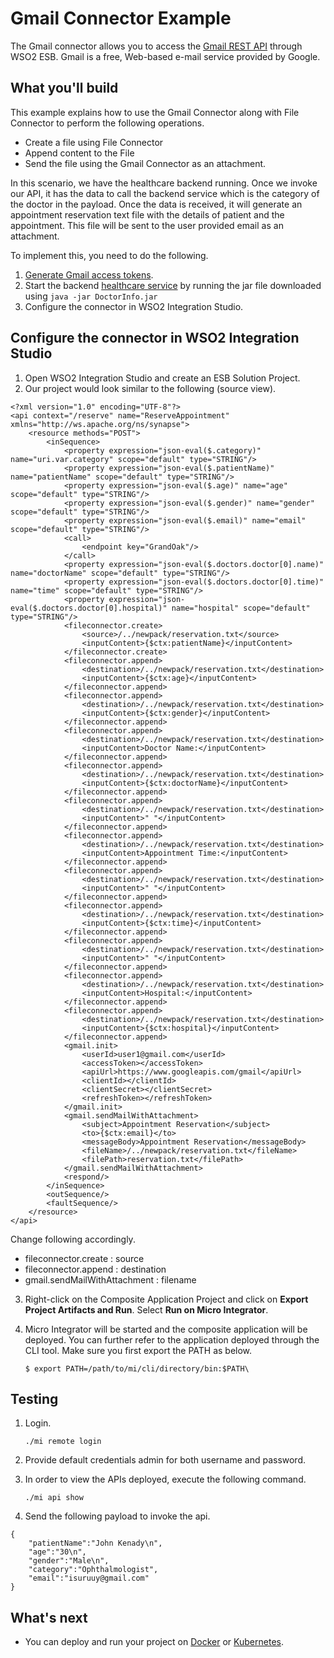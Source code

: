# Gmail Connector Example

The Gmail connector allows you to access the [Gmail REST API](https://developers.google.com/gmail/api/v1/reference/) through WSO2 ESB. Gmail is a free, Web-based e-mail service provided by Google.

## What you'll build

This example explains how to use the Gmail Connector along with File Connector to perform the following operations. 

* Create a file using File Connector
* Append content to the File
* Send the file using the Gmail Connector as an attachment. 

In this scenario, we have the healthcare backend running. Once we invoke our API, it has the data to call the backend service which is the category of the doctor in the payload. Once the data is received, it will generate an appointment reservation text file with the details of patient and the appointment. This file will be sent to the user provided email as an attachment. 


To implement this, you need to do the following.

1. [Generate Gmail access tokens](https://docs.wso2.com/display/ESBCONNECTORS/Configuring+Gmail+Operations).
2. Start the backend [healthcare service](https://github.com/wso2/docs-ei/blob/7.0.0/en/micro-integrator/docs/assets/attach/quick-start-guide/MI_QSG_HOME.zip) by running the jar file downloaded using `java -jar DoctorInfo.jar`
3. Configure the connector in WSO2 Integration Studio.

## Configure the connector in WSO2 Integration Studio

1. Open WSO2 Integration Studio and create an ESB Solution Project.
2. Our project would look similar to the following (source view).

```
<?xml version="1.0" encoding="UTF-8"?>
<api context="/reserve" name="ReserveAppointment" xmlns="http://ws.apache.org/ns/synapse">
    <resource methods="POST">
        <inSequence>
            <property expression="json-eval($.category)" name="uri.var.category" scope="default" type="STRING"/>
            <property expression="json-eval($.patientName)" name="patientName" scope="default" type="STRING"/>
            <property expression="json-eval($.age)" name="age" scope="default" type="STRING"/>
            <property expression="json-eval($.gender)" name="gender" scope="default" type="STRING"/>
            <property expression="json-eval($.email)" name="email" scope="default" type="STRING"/>
            <call>
                <endpoint key="GrandOak"/>
            </call>
            <property expression="json-eval($.doctors.doctor[0].name)" name="doctorName" scope="default" type="STRING"/>
            <property expression="json-eval($.doctors.doctor[0].time)" name="time" scope="default" type="STRING"/>
            <property expression="json-eval($.doctors.doctor[0].hospital)" name="hospital" scope="default" type="STRING"/>
            <fileconnector.create>
                <source>/../newpack/reservation.txt</source>
                <inputContent>{$ctx:patientName}</inputContent>
            </fileconnector.create>
            <fileconnector.append>
                <destination>/../newpack/reservation.txt</destination>
                <inputContent>{$ctx:age}</inputContent>
            </fileconnector.append>
            <fileconnector.append>
                <destination>/../newpack/reservation.txt</destination>
                <inputContent>{$ctx:gender}</inputContent>
            </fileconnector.append>
            <fileconnector.append>
                <destination>/../newpack/reservation.txt</destination>
                <inputContent>Doctor Name:</inputContent>
            </fileconnector.append>
            <fileconnector.append>
                <destination>/../newpack/reservation.txt</destination>
                <inputContent>{$ctx:doctorName}</inputContent>
            </fileconnector.append>
            <fileconnector.append>
                <destination>/../newpack/reservation.txt</destination>
                <inputContent>" "</inputContent>
            </fileconnector.append>
            <fileconnector.append>
                <destination>/../newpack/reservation.txt</destination>
                <inputContent>Appointment Time:</inputContent>
            </fileconnector.append>
            <fileconnector.append>
                <destination>/../newpack/reservation.txt</destination>
                <inputContent>" "</inputContent>
            </fileconnector.append>
            <fileconnector.append>
                <destination>/../newpack/reservation.txt</destination>
                <inputContent>{$ctx:time}</inputContent>
            </fileconnector.append>
            <fileconnector.append>
                <destination>/../newpack/reservation.txt</destination>
                <inputContent>" "</inputContent>
            </fileconnector.append>
            <fileconnector.append>
                <destination>/../newpack/reservation.txt</destination>
                <inputContent>Hospital:</inputContent>
            </fileconnector.append>
            <fileconnector.append>
                <destination>/../newpack/reservation.txt</destination>
                <inputContent>{$ctx:hospital}</inputContent>
            </fileconnector.append>
            <gmail.init>
                <userId>user1@gmail.com</userId>
                <accessToken></accessToken>
                <apiUrl>https://www.googleapis.com/gmail</apiUrl>
                <clientId></clientId>
                <clientSecret></clientSecret>
                <refreshToken></refreshToken>
            </gmail.init>
            <gmail.sendMailWithAttachment>
                <subject>Appointment Reservation</subject>
                <to>{$ctx:email}</to>
                <messageBody>Appointment Reservation</messageBody>
                <fileName>/../newpack/reservation.txt</fileName>
                <filePath>reservation.txt</filePath>
            </gmail.sendMailWithAttachment>
            <respond/>
        </inSequence>
        <outSequence/>
        <faultSequence/>
    </resource>
</api>

```

Change following accordingly. 
* fileconnector.create : source
* fileconnector.append : destination
* gmail.sendMailWithAttachment : filename

3. Right-click on the Composite Application Project and click on **Export Project Artifacts and Run**. Select **Run on Micro Integrator**.
4. Micro Integrator will be started and the composite application will be deployed. You can further refer to the application deployed through the CLI tool. Make sure you first export the PATH as below.

    ```
    $ export PATH=/path/to/mi/cli/directory/bin:$PATH\
    ```

## Testing

1. Login.

    ```
    ./mi remote login
    ```

2. Provide default credentials admin for both username and password.
3. In order to view the APIs deployed, execute the following command.

    ```
    ./mi api show
    ```
4. Send the following payload to invoke the api. 
```
{
	"patientName":"John Kenady\n",
	"age":"30\n",
	"gender":"Male\n",
	"category":"Ophthalmologist",
	"email":"isuruuy@gmail.com"
}
```

## What's next

* You can deploy and run your project on [Docker](../../../setup/installation/run_in_docker.md) or [Kubernetes](../../../setup/installation/run_in_kubernetes.md).
